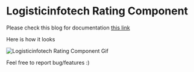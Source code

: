 
# Logisticinfotech Rating Component

Please check this blog for documentation [this link](https://logisticinfotech.com/blog/li-rating-component)

Here is how it looks

![Logisticinfotech Rating Component Gif](https://www.logisticinfotech.com/wp-content/uploads/2019/04/logisticinfotech-rating-component.gif)

Feel free to report bug/features :)